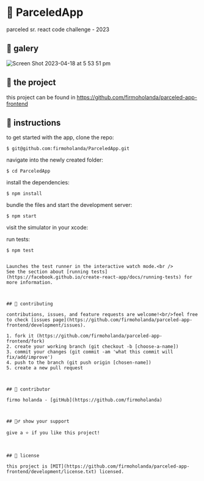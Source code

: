 # 📃 ParceledApp
parceled sr. react code challenge - 2023


## 📡 galery
![Screen Shot 2023-04-18 at 5 53 51 pm](https://user-images.githubusercontent.com/18573473/232914639-d48dccc9-2f94-420a-9be6-4d784aac5067.png)


## 🚀 the project

this project can be found in https://github.com/firmoholanda/parceled-app-frontend


## 🔨 instructions

to get started with the app, clone the repo:
```
$ git@github.com:firmoholanda/ParceledApp.git
```

navigate into the newly created folder:
```
$ cd ParceledApp
```

install the dependencies:
```
$ npm install
```

bundle the files and start the development server:
```
$ npm start
```

visit the simulator in your xcode:

run tests:
```
$ npm test


Launches the test runner in the interactive watch mode.<br />
See the section about [running tests](https://facebook.github.io/create-react-app/docs/running-tests) for more information.



## 🤝 contributing

contributions, issues, and feature requests are welcome!<br/>feel free to check [issues page](https://github.com/firmoholanda/parceled-app-frontend/development/issues).

1. fork it (https://github.com/firmoholanda/parceled-app-frontend/fork)
2. create your working branch (git checkout -b [choose-a-name])
3. commit your changes (git commit -am 'what this commit will fix/add/improve')
4. push to the branch (git push origin [chosen-name])
5. create a new pull request



## 🤖 contributor

firmo holanda - [gitHub](https://github.com/firmoholanda)



## 🙋‍♂ show your support

give a ⭐️ if you like this project!



## 📝 license

this project is [MIT](https://github.com/firmoholanda/parceled-app-frontend/development/license.txt) licensed.

